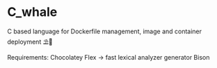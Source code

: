 # C_whale
C based language for Dockerfile management, image and container deployment ⛱🐳


Requirements: 
Chocolatey
Flex -> fast lexical analyzer generator
Bison 